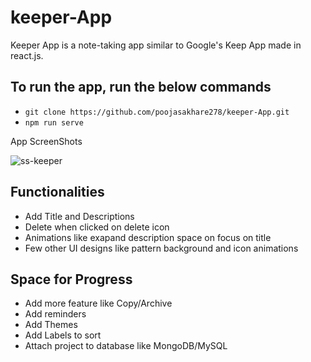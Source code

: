 # keeper-App

Keeper App is a note-taking app similar to Google's Keep App made in react.js.

## To run the app, run the below commands

 - ``` git clone https://github.com/poojasakhare278/keeper-App.git ```
 - ``` npm run serve ```
 
 App ScreenShots
 
 ![ss-keeper](https://user-images.githubusercontent.com/67070190/216821467-d3316b1c-b332-43cf-b290-3942fe5c70a6.png)



## Functionalities

- Add Title and Descriptions
- Delete when clicked on delete icon
- Animations like exapand description space on focus on title
- Few other UI designs like pattern background and icon animations


## Space for Progress

- Add more feature like Copy/Archive
- Add reminders
- Add Themes
- Add Labels to sort
- Attach project to database like MongoDB/MySQL
